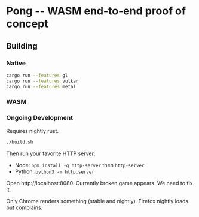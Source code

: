 # Pong -- WASM end-to-end proof of concept

## Building

### Native

```bash
cargo run --features gl
cargo run --features vulkan
cargo run --features metal
```

### WASM

### Ongoing Development

Requires nightly rust.

```bash
./build.sh
```

Then run your favorite HTTP server:
* Node: `npm install -g http-server` then `http-server`
* Python: `python3 -m http.server`

Open http://localhost:8080. Currently broken game appears. We need to fix it.

Only Chrome renders something (stable and nightly). Firefox nightly loads but complains.
